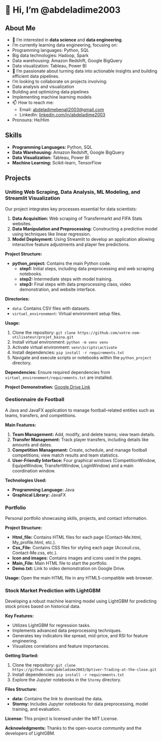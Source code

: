 # 👋 Hi, I’m @abdeladime2003

## About Me
- 👀 I’m interested in **data science** and **data engineering**.
-  I’m currently learning data engineering, focusing on:
  - Programming languages: Python, SQL
  - Big data technologies: Hadoop, Spark
  - Data warehousing: Amazon Redshift, Google BigQuery
  - Data visualization: Tableau, Power BI
- 💼 I’m passionate about turning data into actionable insights and building efficient data pipelines.
-  I’m looking to collaborate on projects involving:
  - Data analysis and visualization
  - Building and optimizing data pipelines
  - Implementing machine learning models
- 📫 How to reach me:
  - Email: [abdeladimebenali2003@gmail.com](mailto:abdeladimebenali2003@gmail.com)
  - LinkedIn: [linkedin.com/in/abdeladime2003]([https://linkedin.com/in/abdeladime200](https://www.linkedin.com/in/abdeladime-benali-83579a284/?lipi=urn%3Ali%3Apage%3Ad_flagship3_feed%3BTJBgDVU0SAerc20e1S4Djg%3D%3D)3)
-  Pronouns: He/Him

## Skills
- **Programming Languages:** Python, SQL
- **Data Warehousing:** Amazon Redshift, Google BigQuery
- **Data Visualization:** Tableau, Power BI
- **Machine Learning:** Scikit-learn, TensorFlow

## Projects

### Uniting Web Scraping, Data Analysis, ML Modeling, and Streamlit Visualization
Our project integrates key processes essential for data scientists:
1. **Data Acquisition:** Web scraping of Transfermarkt and FIFA Stats websites.
2. **Data Manipulation and Preprocessing:** Constructing a predictive model using techniques like linear regression.
3. **Model Deployment:** Using Streamlit to develop an application allowing interactive feature adjustments and player fee predictions.

**Project Structure:**
- **python_project:** Contains the main Python code.
  - **step1:** Initial steps, including data preprocessing and web scraping notebooks.
  - **step2:** Intermediate steps with model training.
  - **step3:** Final steps with data preprocessing class, video demonstration, and website interface.

**Directories:**
- `data`: Contains CSV files with datasets.
- `virtuel_environement`: Virtual environment setup files.

**Usage:**
1. Clone the repository: `git clone https://github.com/votre-nom-utilisateur/projet_baina.git`
2. Install virtual environment: `python -m venv venv`
3. Activate virtual environment: `venv\Scripts\activate`
4. Install dependencies: `pip install -r requirements.txt`
5. Navigate and execute scripts or notebooks within the `python_project` directory.

**Dependencies:** Ensure required dependencies from `virtuel_environement/requirements.txt` are installed.

**Project Demonstration:** [Google Drive Link](https://drive.google.com)

### Gestionnaire de Football
A Java and JavaFX application to manage football-related entities such as teams, transfers, and competitions.

**Main Features:**
1. **Team Management:** Add, modify, and delete teams; view team details.
2. **Transfer Management:** Track player transfers, including details like amounts and dates.
3. **Competition Management:** Create, schedule, and manage football competitions; view match results and team statistics.
4. **User-Friendly Interface:** Four graphical windows (CompetitionWindow, EquipeWindow, TransfertWindow, LoginWindow) and a main coordination window.

**Technologies Used:**
- **Programming Language:** Java
- **Graphical Library:** JavaFX

### Portfolio
Personal portfolio showcasing skills, projects, and contact information.

**Project Structure:**
- **Html_file:** Contains HTML files for each page (Contact-Me.html, My_profile.html, etc.).
- **Css_File:** Contains CSS files for styling each page (Acceuil.css, Contact-Me.css, etc.).
- **Icon and images:** Contains images and icons used in the pages.
- **Main_File:** Main HTML file to start the portfolio.
- **Demo.txt:** Link to video demonstration on Google Drive.

**Usage:** Open the main HTML file in any HTML5-compatible web browser.

### Stock Market Prediction with LightGBM
Developing a robust machine learning model using LightGBM for predicting stock prices based on historical data.

**Key Features:**
- Utilizes LightGBM for regression tasks.
- Implements advanced data preprocessing techniques.
- Generates key indicators like spread, mid-price, and RSI for feature engineering.
- Visualizes correlations and feature importances.

**Getting Started:**
1. Clone the repository: `git clone https://github.com/abdeladime2003/Optiver-Trading-at-the-close.git`
2. Install dependencies: `pip install -r requirements.txt`
3. Explore the Jupyter notebooks in the `Stormy` directory.

**Files Structure:**
- **data:** Contains the link to download the data.
- **Stormy:** Includes Jupyter notebooks for data preprocessing, model training, and evaluation.

**License:** This project is licensed under the MIT License.

**Acknowledgments:** Thanks to the open-source community and the developers of LightGBM.

<!---
abdeladime2003/abdeladime2003 is a ✨ special ✨ repository because its `README.md` (this file) appears on your GitHub profile.
You can click the Preview link to take a look at your changes.
--->
